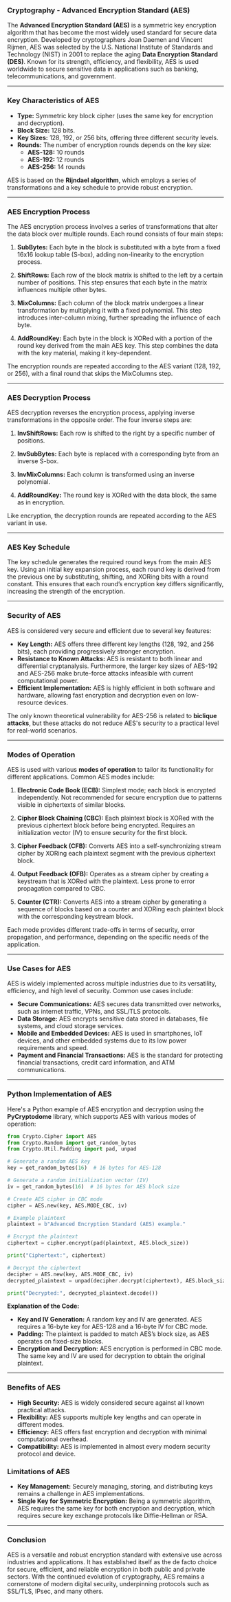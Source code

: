 ### **Cryptography - Advanced Encryption Standard (AES)**

The **Advanced Encryption Standard (AES)** is a symmetric key encryption algorithm that has become the most widely used standard for secure data encryption. Developed by cryptographers Joan Daemen and Vincent Rijmen, AES was selected by the U.S. National Institute of Standards and Technology (NIST) in 2001 to replace the aging **Data Encryption Standard (DES)**. Known for its strength, efficiency, and flexibility, AES is used worldwide to secure sensitive data in applications such as banking, telecommunications, and government.

---

### **Key Characteristics of AES**

- **Type:** Symmetric key block cipher (uses the same key for encryption and decryption).
- **Block Size:** 128 bits.
- **Key Sizes:** 128, 192, or 256 bits, offering three different security levels.
- **Rounds:** The number of encryption rounds depends on the key size:
  - **AES-128:** 10 rounds
  - **AES-192:** 12 rounds
  - **AES-256:** 14 rounds

AES is based on the **Rijndael algorithm**, which employs a series of transformations and a key schedule to provide robust encryption.

---

### **AES Encryption Process**

The AES encryption process involves a series of transformations that alter the data block over multiple rounds. Each round consists of four main steps:

1. **SubBytes:** Each byte in the block is substituted with a byte from a fixed 16x16 lookup table (S-box), adding non-linearity to the encryption process.
   
2. **ShiftRows:** Each row of the block matrix is shifted to the left by a certain number of positions. This step ensures that each byte in the matrix influences multiple other bytes.

3. **MixColumns:** Each column of the block matrix undergoes a linear transformation by multiplying it with a fixed polynomial. This step introduces inter-column mixing, further spreading the influence of each byte.

4. **AddRoundKey:** Each byte in the block is XORed with a portion of the round key derived from the main AES key. This step combines the data with the key material, making it key-dependent.

The encryption rounds are repeated according to the AES variant (128, 192, or 256), with a final round that skips the MixColumns step.

---

### **AES Decryption Process**

AES decryption reverses the encryption process, applying inverse transformations in the opposite order. The four inverse steps are:

1. **InvShiftRows:** Each row is shifted to the right by a specific number of positions.

2. **InvSubBytes:** Each byte is replaced with a corresponding byte from an inverse S-box.

3. **InvMixColumns:** Each column is transformed using an inverse polynomial.

4. **AddRoundKey:** The round key is XORed with the data block, the same as in encryption.

Like encryption, the decryption rounds are repeated according to the AES variant in use.

---

### **AES Key Schedule**

The key schedule generates the required round keys from the main AES key. Using an initial key expansion process, each round key is derived from the previous one by substituting, shifting, and XORing bits with a round constant. This ensures that each round’s encryption key differs significantly, increasing the strength of the encryption.

---

### **Security of AES**

AES is considered very secure and efficient due to several key features:

- **Key Length:** AES offers three different key lengths (128, 192, and 256 bits), each providing progressively stronger encryption.
- **Resistance to Known Attacks:** AES is resistant to both linear and differential cryptanalysis. Furthermore, the larger key sizes of AES-192 and AES-256 make brute-force attacks infeasible with current computational power.
- **Efficient Implementation:** AES is highly efficient in both software and hardware, allowing fast encryption and decryption even on low-resource devices.
  
The only known theoretical vulnerability for AES-256 is related to **biclique attacks**, but these attacks do not reduce AES's security to a practical level for real-world scenarios.

---

### **Modes of Operation**

AES is used with various **modes of operation** to tailor its functionality for different applications. Common AES modes include:

1. **Electronic Code Book (ECB):** Simplest mode; each block is encrypted independently. Not recommended for secure encryption due to patterns visible in ciphertexts of similar blocks.
   
2. **Cipher Block Chaining (CBC):** Each plaintext block is XORed with the previous ciphertext block before being encrypted. Requires an initialization vector (IV) to ensure security for the first block.
   
3. **Cipher Feedback (CFB):** Converts AES into a self-synchronizing stream cipher by XORing each plaintext segment with the previous ciphertext block.
   
4. **Output Feedback (OFB):** Operates as a stream cipher by creating a keystream that is XORed with the plaintext. Less prone to error propagation compared to CBC.
   
5. **Counter (CTR):** Converts AES into a stream cipher by generating a sequence of blocks based on a counter and XORing each plaintext block with the corresponding keystream block.

Each mode provides different trade-offs in terms of security, error propagation, and performance, depending on the specific needs of the application.

---

### **Use Cases for AES**

AES is widely implemented across multiple industries due to its versatility, efficiency, and high level of security. Common use cases include:

- **Secure Communications:** AES secures data transmitted over networks, such as internet traffic, VPNs, and SSL/TLS protocols.
- **Data Storage:** AES encrypts sensitive data stored in databases, file systems, and cloud storage services.
- **Mobile and Embedded Devices:** AES is used in smartphones, IoT devices, and other embedded systems due to its low power requirements and speed.
- **Payment and Financial Transactions:** AES is the standard for protecting financial transactions, credit card information, and ATM communications.

---

### **Python Implementation of AES**

Here's a Python example of AES encryption and decryption using the **PyCryptodome** library, which supports AES with various modes of operation:

```python
from Crypto.Cipher import AES
from Crypto.Random import get_random_bytes
from Crypto.Util.Padding import pad, unpad

# Generate a random AES key
key = get_random_bytes(16)  # 16 bytes for AES-128

# Generate a random initialization vector (IV)
iv = get_random_bytes(16)  # 16 bytes for AES block size

# Create AES cipher in CBC mode
cipher = AES.new(key, AES.MODE_CBC, iv)

# Example plaintext
plaintext = b"Advanced Encryption Standard (AES) example."

# Encrypt the plaintext
ciphertext = cipher.encrypt(pad(plaintext, AES.block_size))

print("Ciphertext:", ciphertext)

# Decrypt the ciphertext
decipher = AES.new(key, AES.MODE_CBC, iv)
decrypted_plaintext = unpad(decipher.decrypt(ciphertext), AES.block_size)

print("Decrypted:", decrypted_plaintext.decode())
```

**Explanation of the Code:**
- **Key and IV Generation:** A random key and IV are generated. AES requires a 16-byte key for AES-128 and a 16-byte IV for CBC mode.
- **Padding:** The plaintext is padded to match AES’s block size, as AES operates on fixed-size blocks.
- **Encryption and Decryption:** AES encryption is performed in CBC mode. The same key and IV are used for decryption to obtain the original plaintext.

---

### **Benefits of AES**

- **High Security:** AES is widely considered secure against all known practical attacks.
- **Flexibility:** AES supports multiple key lengths and can operate in different modes.
- **Efficiency:** AES offers fast encryption and decryption with minimal computational overhead.
- **Compatibility:** AES is implemented in almost every modern security protocol and device.

### **Limitations of AES**

- **Key Management:** Securely managing, storing, and distributing keys remains a challenge in AES implementations.
- **Single Key for Symmetric Encryption:** Being a symmetric algorithm, AES requires the same key for both encryption and decryption, which requires secure key exchange protocols like Diffie-Hellman or RSA.

---

### **Conclusion**

AES is a versatile and robust encryption standard with extensive use across industries and applications. It has established itself as the de facto choice for secure, efficient, and reliable encryption in both public and private sectors. With the continued evolution of cryptography, AES remains a cornerstone of modern digital security, underpinning protocols such as SSL/TLS, IPsec, and many others.

